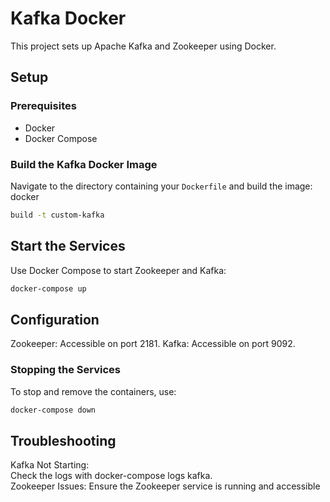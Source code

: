 # Kafka Docker
This project sets up Apache Kafka and Zookeeper using Docker.

## Setup

### Prerequisites

- Docker
- Docker Compose

### Build the Kafka Docker Image

Navigate to the directory containing your `Dockerfile` and build the image:
docker
```bash
build -t custom-kafka 
```
## Start the Services
Use Docker Compose to start Zookeeper and Kafka:
```bash 
docker-compose up 
```
## Configuration
Zookeeper: Accessible on port 2181.
Kafka: Accessible on port 9092.
### Stopping the Services
To stop and remove the containers, use:
```bash
docker-compose down
```
## Troubleshooting
Kafka Not Starting: <br> Check the logs with docker-compose logs kafka. <br>
Zookeeper Issues: Ensure the Zookeeper service is running and accessible
